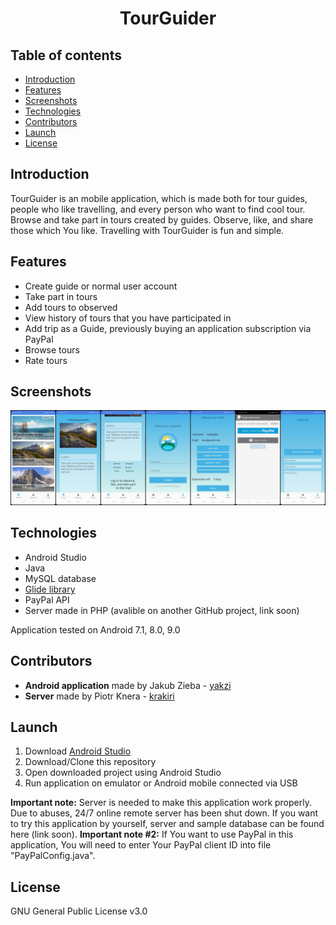 <h1 align="center">
 <strong>TourGuider</strong>
<br/>
</h1>


## Table of contents
* [Introduction](#introduction)
* [Features](#features)
* [Screenshots](#screenshots)
* [Technologies](#technologies)
* [Contributors](#contributors)
* [Launch](#launch)
* [License](#license)

## Introduction
TourGuider is an mobile application, which is made both for tour guides, people who like travelling, and every person who want to find cool tour.
Browse and take part in tours created by guides. Observe, like, and share those which You like. Travelling with TourGuider is fun and simple. 

## Features
* Create guide or normal user account
* Take part in tours
* Add tours to observed
* View history of tours that you have participated in
* Add trip as a Guide, previously buying an application subscription via PayPal
* Browse tours
* Rate tours

## Screenshots
<p align="center">
 <img src="./Screenshots/tourguider.jpg" alt="Screenshot form TourGuider application"/>
</p>

## Technologies
* Android Studio
* Java 
* MySQL database
* [Glide library](https://github.com/bumptech/glide)
* PayPal API 
* Server made in PHP (avalible on another GitHub project, link soon)

Application tested on Android 7.1, 8.0, 9.0

## Contributors
* **Android application** made by Jakub Zieba - [yakzi](https://github.com/yakzi)
* **Server** made by Piotr Knera - [krakiri](https://github.com/krakiri)

## Launch
1. Download [Android Studio](https://developer.android.com/studio)
2. Download/Clone this repository 
3. Open downloaded project using Android Studio
4. Run application on emulator or Android mobile connected via USB

<strong>Important note:</strong> Server is needed to make this application work properly. Due to abuses, 24/7 online remote server has been shut down.
If you want to try this application by yourself, server and sample database can be found here (link soon).
<strong>Important note #2:</strong> If You want to use PayPal in this application, You will need to enter Your PayPal client ID into file "PayPalConfig.java". 

## License
GNU General Public License v3.0
